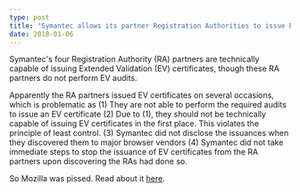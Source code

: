 ```yaml
---
type: post
title: "Symantec allows its partner Registration Authorities to issue Extended Validation Certificates"
date: 2018-01-06
---
```


Symantec's four Registration Authority (RA) partners are technically capable
of issuing Extended Validation (EV) certificates,
though these RA partners do not perform EV audits.

Apparently the RA partners issued EV certificates on several occasions, which is problematic as
(1) They are not able to perform the required audits to issue an EV certificate
(2) Due to (1), they should not be technically capable of issuing EV certificates in the first place.
    This violates the principle of least control.
(3) Symantec did not disclose the issuances when they discovered them to major browser vendors
(4) Symantec did not take immediate steps to stop the issuance of EV certificates from
    the RA partners upon discovering the RAs had done so.

So Mozilla was pissed. Read about it [here](https://wiki.mozilla.org/CA:Symantec_Issues).
